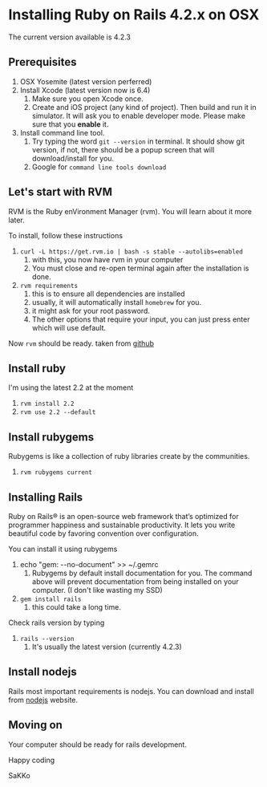 # Installing Ruby on Rails 4.2.x on OSX

The current version available is 4.2.3

## Prerequisites

1. OSX Yosemite (latest version perferred)
1. Install Xcode (latest version now is 6.4)
    1. Make sure you open Xcode once.
    1. Create and iOS project (any kind of project). Then build and run it in simulator. It will ask you to enable developer mode. Please make sure that you **enable** it.
1. Install command line tool.
    1. Try typing the word `git --version` in terminal. It should show git version, if not, there should be a popup screen that will download/install for you.
    1. Google for `command line tools download`

## Let's start with RVM

RVM is the Ruby enVironment Manager (rvm). You will learn about it more later.

To install, follow these instructions

1. `curl -L https://get.rvm.io | bash -s stable --autolibs=enabled`
    1. with this, you now have rvm in your computer
    1. You must close and re-open terminal again after the installation is done.
1. `rvm requirements`
    1. this is to ensure all dependencies are installed
    1. usually, it will automatically install `homebrew` for you.
    1. it might ask for your root password.
    1. The other options that require your input, you can just press enter which will use default.

Now `rvm` should be ready. taken from [github](https://github.com/rvm/rvm)

## Install ruby

I'm using the latest 2.2 at the moment

1. `rvm install 2.2`
1. `rvm use 2.2 --default`

## Install rubygems

Rubygems is like a collection of ruby libraries create by the communities.

1. `rvm rubygems current`

## Installing Rails

Ruby on Rails® is an open-source web framework that’s optimized for programmer happiness and sustainable productivity. It lets you write beautiful code by favoring convention over configuration.

You can install it using rubygems

1. echo "gem: --no-document" >> ~/.gemrc
    1. Rubygems by default install documentation for you. The command above will prevent documentation from being installed on your computer. (I don't like wasting my SSD)
1. `gem install rails`
    1. this could take a long time.

Check rails version by typing

1. `rails --version`
    1. It's usually the latest version (currently 4.2.3)

## Install nodejs

Rails most important requirements is nodejs. You can download and install from [nodejs](https://nodejs.org/) website.

## Moving on

Your computer should be ready for rails development.

Happy coding

SaKKo

<script>
  (function(i,s,o,g,r,a,m){i['GoogleAnalyticsObject']=r;i[r]=i[r]||function(){
  (i[r].q=i[r].q||[]).push(arguments)},i[r].l=1*new Date();a=s.createElement(o),
  m=s.getElementsByTagName(o)[0];a.async=1;a.src=g;m.parentNode.insertBefore(a,m)
  })(window,document,'script','//www.google-analytics.com/analytics.js','ga');

  ga('create', 'UA-65652342-1', 'auto');
  ga('send', 'pageview');

</script>
